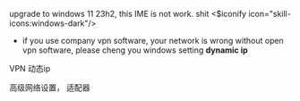 upgrade to windows 11 23h2, this IME is not work. shit <$iconify icon="skill-icons:windows-dark"/>

* if you use company vpn software, your network is wrong without open vpn software, please cheng you windows setting __dynamic ip__

VPN 动态ip

高级网络设置， 适配器